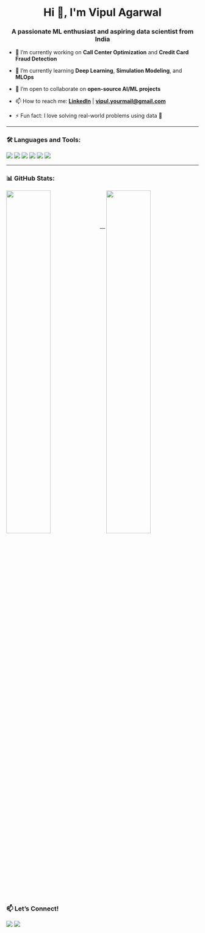 <h1 align="center">Hi 👋, I'm Vipul Agarwal</h1>
<h3 align="center">A passionate ML enthusiast and aspiring data scientist from India</h3>

- 🔭 I’m currently working on **Call Center Optimization** and **Credit Card Fraud Detection**

- 🌱 I’m currently learning **Deep Learning**, **Simulation Modeling**, and **MLOps**

- 👯 I’m open to collaborate on **open-source AI/ML projects**

- 📫 How to reach me: **[LinkedIn](https://www.linkedin.com/in/your-link)** | **vipul.yourmail@gmail.com**

- ⚡ Fun fact: I love solving real-world problems using data 🚀

---

### 🛠️ Languages and Tools:
<p>
  <img src="https://img.shields.io/badge/Python-3776AB?style=flat&logo=python&logoColor=white"/>
  <img src="https://img.shields.io/badge/Scikit Learn-F7931E?style=flat&logo=scikit-learn&logoColor=white"/>
  <img src="https://img.shields.io/badge/Pandas-150458?style=flat&logo=pandas&logoColor=white"/>
  <img src="https://img.shields.io/badge/Numpy-013243?style=flat&logo=numpy&logoColor=white"/>
  <img src="https://img.shields.io/badge/TensorFlow-FF6F00?style=flat&logo=tensorflow&logoColor=white"/>
  <img src="https://img.shields.io/badge/Git-F05032?style=flat&logo=git&logoColor=white"/>
</p>

---

### 📊 GitHub Stats:

<p>
  <img align="left" src="https://github-readme-stats.vercel.app/api?username=VipulAgarwal&show_icons=true&theme=tokyonight" width="48%"/>
  <img align="right" src="https://github-readme-stats.vercel.app/api/top-langs/?username=VipulAgarwal&layout=compact&theme=tokyonight" width="48%"/>
</p>

<br/><br/><br/><br/><br/>

---

### 📫 Let’s Connect!
<p>
  <a href="https://www.linkedin.com/in/your-link"><img src="https://img.shields.io/badge/LinkedIn-blue?style=flat&logo=linkedin&logoColor=white"/></a>
  <a href="mailto:vipul.yourmail@gmail.com"><img src="https://img.shields.io/badge/Gmail-D14836?style=flat&logo=gmail&logoColor=white"/></a>
</p>
